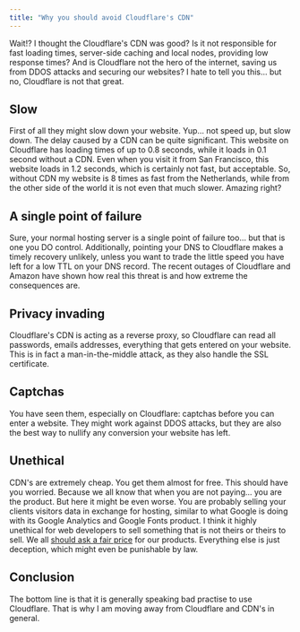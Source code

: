```yaml
---
title: "Why you should avoid Cloudflare's CDN"
---
```


Wait!? I thought the Cloudflare's CDN was good? Is it not responsible for fast loading times, server-side caching and local nodes, providing low response times? And is Cloudflare not the hero of the internet, saving us from DDOS attacks and securing our websites? I hate to tell you this... but no, Cloudflare is not that great.

## Slow

First of all they might slow down your website. Yup... not speed up, but slow down. The delay caused by a CDN can be quite significant. This website on Cloudflare has loading times of up to 0.8 seconds, while it loads in 0.1 second without a CDN. Even when you visit it from San Francisco, this website loads in 1.2 seconds, which is certainly not fast, but acceptable. So, without CDN my website is 8 times as fast from the Netherlands, while from the other side of the world it is not even that much slower. Amazing right?

## A single point of failure

Sure, your normal hosting server is a single point of failure too... but that is one you DO control. Additionally, pointing your DNS to Cloudflare makes a timely recovery unlikely, unless you want to trade the little speed you have left for a low TTL on your DNS record. The recent outages of Cloudflare and Amazon have shown how real this threat is and how extreme the consequences are.

## Privacy invading

Cloudflare's CDN is acting as a reverse proxy, so Cloudflare can read all passwords, emails addresses, everything that gets entered on your website. This is in fact a man-in-the-middle attack, as they also handle the SSL certificate.

## Captchas

You have seen them, especially on Cloudflare: captchas before you can enter a website. They might work against DDOS attacks, but they are also the best way to nullify any conversion your website has left.

## Unethical

CDN's are extremely cheap. You get them almost for free. This should have you worried. Because we all know that when you are not paying... you are the product. But here it might be even worse. You are probably selling your clients visitors data in exchange for hosting, similar to what Google is doing with its Google Analytics and Google Fonts product. I think it highly unethical for web developers to sell something that is not theirs or theirs to sell. We all [should ask a fair price](/nl/blog/het-internet-is-niet-meer-gratis) for our products. Everything else is just deception, which might even be punishable by law.

## Conclusion

The bottom line is that it is generally speaking bad practise to use Cloudflare. That is why I am moving away from Cloudflare and CDN's in general.